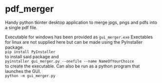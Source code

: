 # pdf_merger
Handy python tkinter desktop application to merge jpgs, pngs and pdfs into a single pdf file.

Executable for windows has been provided as ```gui_merger.exe```
Exectables for linux are not supplied here but can be made using the PyInstaller package.</br>
```pip install PyInstaller```</br>
to install said package and </br>
```pyinstaller gui_merger.py --onefile --name NameOfYourChoice```</br>
to create the executable. Can also be run as a python program that launches the GUI. </br>
```python -m gui_merger.py```
